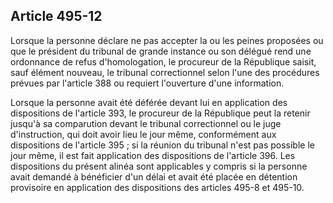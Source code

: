 Article 495-12
----
Lorsque la personne déclare ne pas accepter la ou les peines proposées ou que le
président du tribunal de grande instance ou son délégué rend une ordonnance de
refus d'homologation, le procureur de la République saisit, sauf élément
nouveau, le tribunal correctionnel selon l'une des procédures prévues par
l'article 388 ou requiert l'ouverture d'une information.

Lorsque la personne avait été déférée devant lui en application des dispositions
de l'article 393, le procureur de la République peut la retenir jusqu'à sa
comparution devant le tribunal correctionnel ou le juge d'instruction, qui doit
avoir lieu le jour même, conformément aux dispositions de l'article 395 ; si la
réunion du tribunal n'est pas possible le jour même, il est fait application des
dispositions de l'article 396. Les dispositions du présent alinéa sont
applicables y compris si la personne avait demandé à bénéficier d'un délai et
avait été placée en détention provisoire en application des dispositions des
articles 495-8 et 495-10.
